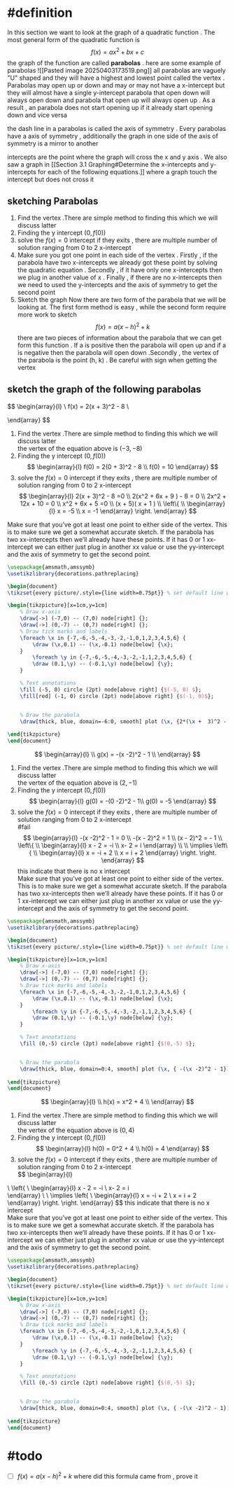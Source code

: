 # #definition  

In this section we want to look at the graph of a quadratic function . The most general form of the quadratic function is 
$$
f(x)   = ax^2   + bx + c
$$
the graph of the  function are called **parabolas** . here are some example of parabolas 
![[Pasted image 20250403173519.png]]
all parabolas are vaguely "U" shaped and they will have a highest and lowest point  called the vertex .  Parabolas may open  up or down and may or may not have a x-intercept but they will almost have a single y-intercept 
parabola that open down will always open down and parabola that open up will always open up . As a result , an parabola does not start opening up if it already start opening down and vice versa 

the dash line in a parabolas is called the axis of symmetry . Every parabolas have a axis of symmetry , additionally the graph in one side of the axis of symmetry is a mirror to another 

intercepts are the point where the graph will cross the x and y axis . We also saw a graph in [[Section 3.1 Graphing#Determine the x-intercepts and y-intercepts for each of the following equations.]] where a graph touch the intercept but does not cross it   
##  sketching Parabolas  

1. Find the vertex .There are simple method to finding this which we will discuss latter 
2. Finding the y intercept $(0,f(0))$ 
3. solve the $f(x)= 0$ intercept if they exits , there are multiple number of solution ranging from 0 to 2 x-intercept 
4. Make sure you got one point in each side of the vertex . Firstly , if the parabola have two x-intercepts we already got these point by solving the quadratic equation . Secondly , if it have only one x-intercepts then we plug in another value of x .  Finally , if there are no x-intercepts then we need to used the y-intercepts and the axis of symmetry to get the second point 
5. Sketch the graph 
Now there are two form of the parabola that we will be looking at. The first form method is easy , while the second form require more work to sketch 
$$
f(x)  = a(x  -  h)^2 + k  
$$
there are two pieces of information about the parabola that we can get form this function . If a is positive then the parabola will open up and if a is negative then the parabola will open down .Secondly , the vertex of the parabola is the point (h, k) . Be careful with sign when getting the vertex 

##  sketch the graph of the following parabolas 


$$
\begin{array}{l}  \\
f(x) =  2(x +  3)^2 - 8   \\

\end{array}
$$

1. Find the vertex .There are simple method to finding this which we will discuss latter  
the vertex of the equation above is $(-3, -8)$ 
2. Finding the y intercept $(0,f(0))$  
$$
\begin{array}{l} 
f(0)  = 2(0 +  3)^2 - 8 \\
f(0)  = 10 
\end{array}
$$
3. solve the $f(x)= 0$ intercept if they exits , there are multiple number of solution ranging from 0 to 2 x-intercept  
$$
\begin{array}{l} 
 2(x +  3)^2 - 8  =0  \\
2(x^2   + 6x + 9 ) - 8  = 0   \\
2x^2  +  12x + 10 = 0  \\
x^2   + 6x  +  5   =0    \\ 
(x   + 5)( x   + 1 ) \\
\left\{  \\
\begin{array}{l}
x  = -5  \\
x =  -1  
\end{array}
\right.
\end{array}
$$

Make sure that you’ve got at least one point to either side of the vertex. This is to make sure we get a somewhat accurate sketch. If the parabola has two xx-intercepts then we’ll already have these points. If it has 0 or 1 xx-intercept we can either just plug in another xx value or use the yy-intercept and the axis of symmetry to get the second point.
```tikz
\usepackage{amsmath,amssymb}
\usetikzlibrary{decorations.pathreplacing}

\begin{document}
\tikzset{every picture/.style={line width=0.75pt}} % set default line width

\begin{tikzpicture}[x=1cm,y=1cm]
    % Draw x-axis
    \draw[->] (-7,0) -- (7,0) node[right] {};
    \draw[->] (0,-7) -- (0,7) node[right] {};
    % Draw tick marks and labels
    \foreach \x in {-7,-6,-5,-4,-3,-2,-1,0,1,2,3,4,5,6} {
        \draw (\x,0.1) -- (\x,-0.1) node[below] {\x};
    }
        \foreach \y in {-7,-6,-5,-4,-3,-2,-1,1,2,3,4,5,6} {
        \draw (0.1,\y) -- (-0.1,\y) node[below] {\y};
    }

    % Text annotations  
    \fill (-5, 0) circle (2pt) node[above right] {$(-5, 0) $};
    \fill[red] (-1, 0) circle (2pt) node[above right] {$(-1, 0)$};


    % Draw the parabola
    \draw[thick, blue, domain=-6:0, smooth] plot (\x, {2*(\x +  3)^2 - 8  });
 
\end{tikzpicture}
\end{document}


``` 





$$
\begin{array}{l}  \\
g(x) = -(x -2)^2 - 1  \\
\end{array}
$$

1. Find the vertex .There are simple method to finding this which we will discuss latter  
the vertex of the equation above is $(2, -1)$ 
2. Finding the y intercept $(0,f(0))$  
$$
\begin{array}{l} 
g(0) = -(0 -2)^2 - 1\\
g(0)  = -5
\end{array}
$$
3. solve the $f(x)= 0$ intercept if they exits , there are multiple number of solution ranging from 0 to 2 x-intercept  
#fail 
$$
\begin{array}{l} 
 -(x -2)^2 - 1 = 0   \\
-(x - 2)^2    =  1  \\
 (x - 2)^2   = -  1   
\\
\left\{  \\
\begin{array}{l}
x - 2  = -i  \\
 x-  2 =  i  
\end{array} \\ \\
\implies 
\left\{  \\
\begin{array}{l}
x   = -i  +  2 \\
 x =  i   + 2
\end{array}
\right.
\right.
\end{array}
$$
this  indicate that there is no x intercept  
Make sure that you’ve got at least one point to either side of the vertex. This is to make sure we get a somewhat accurate sketch. If the parabola has two xx-intercepts then we’ll already have these points. If it has 0 or 1 xx-intercept we can either just plug in another xx value or use the yy-intercept and the axis of symmetry to get the second point.
```tikz
\usepackage{amsmath,amssymb}
\usetikzlibrary{decorations.pathreplacing}

\begin{document}
\tikzset{every picture/.style={line width=0.75pt}} % set default line width

\begin{tikzpicture}[x=1cm,y=1cm]
    % Draw x-axis
    \draw[->] (-7,0) -- (7,0) node[right] {};
    \draw[->] (0,-7) -- (0,7) node[right] {};
    % Draw tick marks and labels
    \foreach \x in {-7,-6,-5,-4,-3,-2,-1,0,1,2,3,4,5,6} {
        \draw (\x,0.1) -- (\x,-0.1) node[below] {\x};
    }
        \foreach \y in {-7,-6,-5,-4,-3,-2,-1,1,2,3,4,5,6} {
        \draw (0.1,\y) -- (-0.1,\y) node[below] {\y};
    }

    % Text annotations  
    \fill (0,-5) circle (2pt) node[above right] {$(0,-5) $};


    % Draw the parabola
    \draw[thick, blue, domain=0:4, smooth] plot (\x, { -(\x -2)^2 - 1});
 
\end{tikzpicture}
\end{document}


``` 






$$
\begin{array}{l}  \\
h(x)   = x^2   + 4   \\
\end{array}
$$

1. Find the vertex .There are simple method to finding this which we will discuss latter  
the vertex of the equation above is $(0, 4)$ 
2. Finding the y intercept $(0,f(0))$  
$$
\begin{array}{l} 
h(0) =  0^2   + 4  \\
h(0)  = 4 
\end{array}
$$
3. solve the $f(x)= 0$ intercept if they exits , there are multiple number of solution ranging from 0 to 2 x-intercept  
$$
\begin{array}{l} 

\\
\left\{  \\
\begin{array}{l}
x - 2  = -i  \\
 x-  2 =  i  
\end{array} \\ \\
\implies 
\left\{  \\
\begin{array}{l}
x   = -i  +  2 \\
 x =  i   + 2
\end{array}
\right.
\right.
\end{array}
$$
this  indicate that there is no x intercept  
Make sure that you’ve got at least one point to either side of the vertex. This is to make sure we get a somewhat accurate sketch. If the parabola has two xx-intercepts then we’ll already have these points. If it has 0 or 1 xx-intercept we can either just plug in another xx value or use the yy-intercept and the axis of symmetry to get the second point.
```tikz
\usepackage{amsmath,amssymb}
\usetikzlibrary{decorations.pathreplacing}

\begin{document}
\tikzset{every picture/.style={line width=0.75pt}} % set default line width

\begin{tikzpicture}[x=1cm,y=1cm]
    % Draw x-axis
    \draw[->] (-7,0) -- (7,0) node[right] {};
    \draw[->] (0,-7) -- (0,7) node[right] {};
    % Draw tick marks and labels
    \foreach \x in {-7,-6,-5,-4,-3,-2,-1,0,1,2,3,4,5,6} {
        \draw (\x,0.1) -- (\x,-0.1) node[below] {\x};
    }
        \foreach \y in {-7,-6,-5,-4,-3,-2,-1,1,2,3,4,5,6} {
        \draw (0.1,\y) -- (-0.1,\y) node[below] {\y};
    }

    % Text annotations  
    \fill (0,-5) circle (2pt) node[above right] {$(0,-5) $};


    % Draw the parabola
    \draw[thick, blue, domain=0:4, smooth] plot (\x, { -(\x -2)^2 - 1});
 
\end{tikzpicture}
\end{document}


``` 










# #todo

- [ ] $f(x)  = a(x  -  h)^2 + k$ where did this formula came from , prove it 
